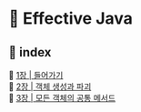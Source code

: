 # 💎 Effective Java

## 🔖 index

🧷 [1장 | 들어가기](https://github.com/2021BookChallenge/Effective-Java/tree/main/01%EC%9E%A5)  
🧷 [2장 | 객체 생성과 파괴](https://github.com/2021BookChallenge/Effective-Java/tree/main/02%EC%9E%A5)  
🧷 [3장 | 모든 객체의 공통 메서드]()
